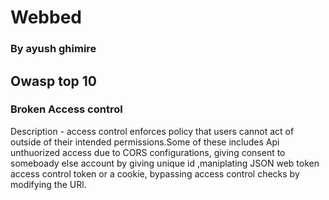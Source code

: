 # Webbed 
### By ayush ghimire


## Owasp top 10

### Broken Access control 
Description - access control enforces policy that users cannot act of outside of their intended permissions.Some of these includes Api unthuorized access due to CORS configurations, giving consent to someboady else account by giving unique id ,maniplating JSON web token access control token or a cookie, bypassing access control checks by modifying the URl.

